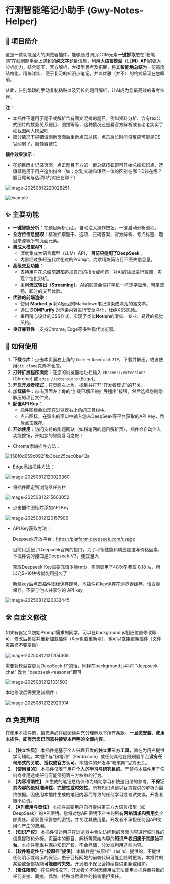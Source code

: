 # 行测智能笔记小助手 (Gwy-Notes-Helper)

## 🚀 项目简介

这是一款功能强大的浏览器插件，能够通过网页DOM元素**一键抓取**您在“粉笔网”在线刷题平台上遇到的**纯文字**题目信息，利用**大语言模型（LLM）API**的强大分析能力，结合题干、官方解析、大模型思考及拓展，将其**智能地总结**为一份高度结构化、精炼详实、便于复习的知识点笔记，并以优雅（并不）的格式呈现在您眼前。

从此，告别繁琐的手动复制粘贴以及冗长的题目解析，让AI成为您最高效的备考伙伴。

**注：**

* 本插件不适用于题干或解析含有图文混排的题目，例如资料分析、含有tex公式图片的数量关系题目、图推等等，这种情况还是看官方解析或者老老实实手动截图问大模型吧
* 部分情况下报错请刷新页面后重新点击总结，点击后长时间没反应可能是DS官网崩了，服务器繁忙

**插件效果演示：**

* 在题目历史记录页面，点击题目下方的一键总结按钮即可开始总结知识点，选填框是用于用户追加指令（如：水乳交融和浑然一体的区别在哪？D错在哪？题目尾句与选项C的对应在哪？）

![image-20250812220028251](./img/image-20250812220028251.png)

![example](./img/example.gif)

## ✨ 主要功能

- **一键智能分析**：在题目解析页面，自动注入操作按钮，一键启动分析流程。
- **全方位信息提取**：精准抓取题干、选项、正确答案、官方解析、考点标签、题目来源等所有页面元素。
- **集成大模型API**：
  - 深度集成大语言模型（LLM）API， **目前只适配了DeepSeek** 。
  - 内置经过多轮迭代优化过的Prompt，力求精炼简洁且不丢失信息量。
- **高级交互功能**：
  - 支持用户在总结前**追加**追加自己的指令或问题，对AI的输出进行微调，实现个性化分析。
  - 采用**流式输出（Streaming）**，AI的回答会像打字机一样逐字显示，带来流畅、即时的交互体验。
- **优雅的前端渲染**：
  - 使用 **Marked.js** 将AI返回的Markdown笔记渲染成漂亮的富文本。
  - 通过 **DOMPurify** 对渲染内容进行安全净化，杜绝XSS风险。
  - 采用精心设计的CSS样式，实现了类似**Notion**的清爽、专业、易读的视觉风格。
- **良好兼容性**：支持Chrome, Edge等多种现代浏览器。

## 🚀 如何使用

1. **下载仓库**：点击本页面右上角的 `Code` -> `Download ZIP`，下载并解压。或者使用`git clone`克隆本仓库。
2. **打开扩展程序页面**：在您的浏览器地址栏输入 `chrome://extensions` (Chrome) 或 `edge://extensions` (Edge)。
3. **开启开发者模式**：在页面右上角，找到并打开“开发者模式”的开关。
4. **加载插件**：点击页面左上角的“加载已解压的扩展程序”按钮，然后选择您刚刚解压的项目文件夹。
5. **配置API Key**：
   - 插件图标会出现在浏览器右上角的工具栏中。
   - 点击图标，在弹出的窗口中输入您从DeepSeek等平台获取的API Key，然后点击保存。
6. **开始使用**：访问支持的刷题网站（如粉笔网的题目解析页），插件会自动注入功能按钮，开始您的智能复习之旅！

* Chrome添加插件方法：

![158f0d659c0921fb3bec25cec0be43a](./img/158f0d659c0921fb3bec25cec0be43a.png)

* Edge添加插件方法：

![image-20250812120023360](./img/image-20250812120023360.png)

* 将插件固定到浏览器任务栏

![image-20250812215603052](./img\image-20250812215603052.png)

* 点击插件图标并添加API Key

![image-20250812120157906](./img/image-20250812120157906.png)

* API Key获取方法：

  Deepseek开放平台：https://platform.deepseek.com/usage

  目前只适配了Deepseek官网的接口，为了平衡性能和响应速度与价格因素，本插件调的接口是Deepseek-V3，便宜量大

  获取Deepseek Key需要充值少量rmb，实测调用了40次花费仅 $0.18$ 块，所以充5~10块钱就能用挺久了

  新建key后点击插件图标保存即可，本插件将key保存在浏览器缓存，请妥善保存，不要与他人共享你的 API key。

![image-20250812120332445](./img/image-20250812120332445.png)

## 🛠️ 自定义修改

如果有自定义初始Prompt需求的同学，可以在background.js相应位置修改即可，修改后移除并重新加载插件（Key也要重新填），也可以直接更新插件（文件夹路径不要变动）

![image-20250812121204308](./img/image-20250812121204308.png)

需要将模型变更为DeepSeek-R1的话，同样在background.js中将 "deepseek-chat" 改为 "deepseek-reasoner"即可

![image-20250812121331503](./img/image-20250812121331503.png)

本地修改后需要更新插件：

![image-20250812122920914](./img/image-20250812122920914.png)

## ⚖️ 免责声明

在使用本插件前，请您务必仔细阅读并充分理解以下所有条款。**一旦您安装、使用本插件，即表示您已同意并接受本声明的全部内容。**

1. **【独立性质】**
   本插件是基于个人兴趣开发的**独立第三方工具**，旨在为用户提供学习辅助。本插件与“粉笔网”（Fenbi.com）或任何其他在线刷题平台**没有任何形式的关联、授权或官方认可**。本插件的开发与“粉笔网”官方无关。
2. **【使用目的】**
   本插件仅限于用户**个人的学习与研究目的**。严禁将本插件用于任何商业用途或任何可能侵犯第三方权益的行为。
3. **【内容准确性】**
   AI生成的笔记总结仅作为辅助学习和快速归纳的参考，**不保证其内容的绝对准确性、完整性或时效性**。所有知识点请以官方提供的解析为最终依据。因使用本插件生成的笔记内容而导致的任何学习或考试失误，开发者概不负责。
4. **【API费用与责任】**
   本插件需要用户自行提供第三方大语言模型（如DeepSeek）的API密钥。您将对您API密钥下产生的所有**网络请求和费用**负全部责任。请妥善保管您的密钥，并关注其使用量。开发者不承担任何因API使用而产生的费用。
5. **【知识产权】**
   本插件仅对用户在浏览器中合法访问到的页面内容进行临时性的信息提取和分析。页面中的题目、解析等原始内容的**知识产权归属于其原始平台**。本插件尊重并保护知识产权，不会存储、分发或利用这些内容。
6. **【软件稳定性与“按原样”提供】**
   本插件是“按原样”（as is）提供的，不提供任何明示或暗示的保证。由于目标网站的前端代码可能会随时更新，本插件的某些或全部功能**可能随时失效**。开发者不保证会持续提供更新或维护。
7. **【责任限制】**
   在任何情况下，开发者均不对因使用或无法使用本插件而导致的任何直接、间接、偶然、特殊或后果性的损害承担责任。

